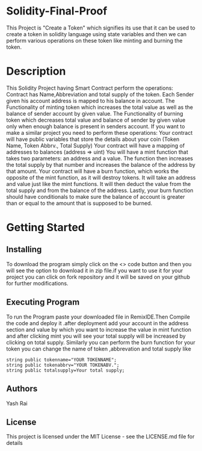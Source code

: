 # Solidity-Final-Proof
This Project is "Create a Token" which signifies its use that it can be used to create a token in solidity language using state variables and then we can perform various operations on these token like minting and burning the token.
# Description
This Solidity Project having Smart Contract perform the operations:
Contract has Name,Abbreviation and total supply of the token.
Each Sender given his account address is mapped to his balance in account.
The Functionality of minting token which increases the total value as well as the balance of sender account by given value.
The Functionality of burning token which decreases total value and balance of sender by given value only when enough balance is present in senders account.
If you want to make a similar project you need to perform these operations:
Your contract will have public variables that store the details about your coin (Token Name, Token Abbrv., Total Supply)
Your contract will have a mapping of addresses to balances (address => uint)
You will have a mint function that takes two parameters: an address and a value. The function then increases the total supply by that number and increases the balance of the address by that amount.
Your contract will have a burn function, which works the opposite of the mint function, as it will destroy tokens. It will take an address and value just like the mint functions. It will then deduct the value from the total supply and from the balance of the address.
Lastly, your burn function should have conditionals to make sure the balance of account is greater than or equal to the amount that is supposed to be burned.


# Getting Started
## Installing
To download the program simply click on the <> code button and then you will see the option to download it in zip file.if you want to use it for your project you can click on fork repository and it will be saved on your github for further modifications.
## Executing Program
To run the Program paste your downloaded file in RemixIDE.Then Compile the code and deploy it .after deployment add your account in the address section and value by which you want to increase the value in mint function and after clicking mint you will see your total supply will be increased by clicking on total supply.
Similarly you can perform the burn function for your token you can change the name of token ,abbrevation and total supply like
```
string public tokenname="YOUR TOKENNAME";
string public tokenabbrv="YOUR TOKENABV.";
string public totalsupply=Your total supply;
```
## Authors
Yash Rai
## License
This project is licensed under the MIT License - see the LICENSE.md file for details
